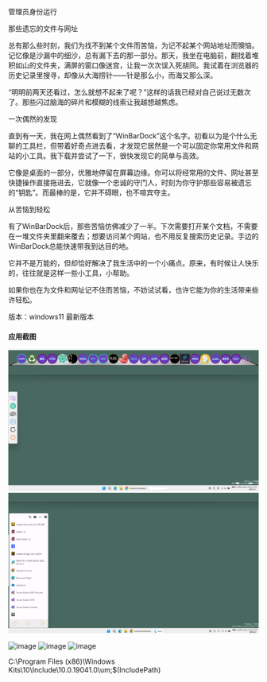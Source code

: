 管理员身份运行

那些遗忘的文件与网址

总有那么些时刻，我们为找不到某个文件而苦恼，为记不起某个网站地址而懊恼。记忆像是沙漏中的细沙，总有漏下去的那一部分。那天，我坐在电脑前，翻找着堆积如山的文件夹，满屏的窗口像迷宫，让我一次次误入死胡同。我试着在浏览器的历史记录里搜寻，却像从大海捞针——针是那么小，而海又那么深。

“明明前两天还看过，怎么就想不起来了呢？”这样的话我已经对自己说过无数次了。那些闪过脑海的碎片和模糊的线索让我越想越焦虑。

一次偶然的发现

直到有一天，我在网上偶然看到了“WinBarDock”这个名字。初看以为是个什么无聊的工具栏，但带着好奇点进去看，才发现它居然是一个可以固定你常用文件和网站的小工具。我下载并尝试了一下，很快发现它的简单与高效。

它像是桌面的一部分，优雅地停留在屏幕边缘。你可以将经常用的文件、网址甚至快捷操作直接拖进去，它就像一个忠诚的守门人，时刻为你守护那些容易被遗忘的“钥匙”。而最棒的是，它并不碍眼，也不喧宾夺主。

从苦恼到轻松

有了WinBarDock后，那些苦恼仿佛减少了一半。下次需要打开某个文档，不需要在一堆文件夹里翻来覆去；想要访问某个网站，也不用反复搜索历史记录。手边的WinBarDock总能快速带我到达目的地。

它并不是万能的，但却恰好解决了我生活中的一个小痛点。原来，有时候让人快乐的，往往就是这样一些小工具，小帮助。

如果你也在为文件和网址记不住而苦恼，不妨试试看，也许它能为你的生活带来些许轻松。

版本：windows11 最新版本



#### 应用截图
![image](https://github.com/msfm2018/WinBarDock/blob/v7.8.3/image/desktop.png)
![image](https://github.com/msfm2018/WinBarDock/blob/v7.8.3/image/44.png)

![image](https://github.com/msfm2018/win_mac_tool/blob/v2.2/b.png)
![image](https://github.com/msfm2018/win_mac_tool/blob/v2.2/a.png)
![image](https://github.com/msfm2018/win_mac_tool/blob/v2.2/c.png)




C:\Program Files (x86)\Windows Kits\10\Include\10.0.19041.0\um;$(IncludePath)
